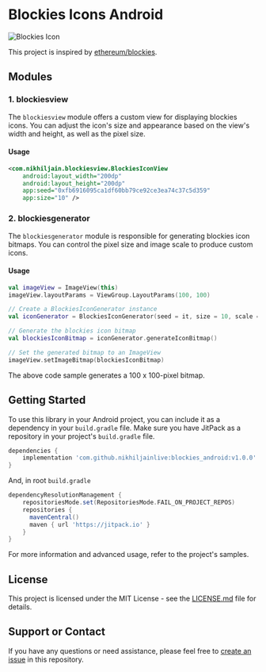 # Blockies Icons Android

![Blockies Icon](https://github.com/nikhiljainlive/blockies_android/assets/47408125/5076a5a7-5f79-407b-bb3a-e52b04d884b5)

This project is inspired by [ethereum/blockies](https://github.com/ethereum/blockies).

## Modules

### 1. blockiesview

The `blockiesview` module offers a custom view for displaying blockies icons. You can adjust the icon's size and appearance based on the view's width and height, as well as the pixel size.

#### Usage

```xml
<com.nikhiljain.blockiesview.BlockiesIconView
    android:layout_width="200dp"
    android:layout_height="200dp"
    app:seed="0xfb6916095ca1df60bb79ce92ce3ea74c37c5d359"
    app:size="10" />
```

### 2. blockiesgenerator

The `blockiesgenerator` module is responsible for generating blockies icon bitmaps. You can control the pixel size and image scale to produce custom icons.

#### Usage

```kotlin
val imageView = ImageView(this)
imageView.layoutParams = ViewGroup.LayoutParams(100, 100)

// Create a BlockiesIconGenerator instance
val iconGenerator = BlockiesIconGenerator(seed = it, size = 10, scale = 10)

// Generate the blockies icon bitmap
val blockiesIconBitmap = iconGenerator.generateIconBitmap()

// Set the generated bitmap to an ImageView
imageView.setImageBitmap(blockiesIconBitmap)
```

The above code sample generates a 100 x 100-pixel bitmap.

## Getting Started

To use this library in your Android project, you can include it as a dependency in your `build.gradle` file. Make sure you have JitPack as a repository in your project's `build.gradle` file.

```gradle
dependencies {
    implementation 'com.github.nikhiljainlive:blockies_android:v1.0.0'
}
```

And, in root `build.gradle`

```gradle
dependencyResolutionManagement {
    repositoriesMode.set(RepositoriesMode.FAIL_ON_PROJECT_REPOS)
    repositories {
      mavenCentral()
      maven { url 'https://jitpack.io' }
    }
}
```

For more information and advanced usage, refer to the project's samples.

## License

This project is licensed under the MIT License - see the [LICENSE.md]() file for details.

## Support or Contact

If you have any questions or need assistance, please feel free to [create an issue](https://github.com/nikhiljainlive/blockies_android/issues) in this repository.
